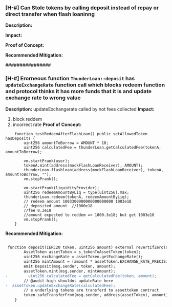 ### [H-#] Can Stole tokens by calling deposit instead of repay or direct transfer when flash loaninng

**Description:**

**Impact:**

**Proof of Concept:**

**Recommended Mitigation:**

################

### [H-#] Erorneous function `ThunderLoan::deposit` has `updateExchangeRate` function call which blocks redeem function and protocol thinks it has more funds that it is and update exchange rate to wrong value

**Description:**
updateExchangerate called by not fees collected
**Impact:**

1. block reddem
2. incorrect rate
   **Proof of Concept:**

```solidity
    function testRedeemAfterFlashLoan() public setAllowedToken hasDeposits {
        uint256 amountToBorrow = AMOUNT * 10;
        uint256 calculatedFee = thunderLoan.getCalculatedFee(tokenA, amountToBorrow);

        vm.startPrank(user);
        tokenA.mint(address(mockFlashLoanReceiver), AMOUNT);
        thunderLoan.flashloan(address(mockFlashLoanReceiver), tokenA, amountToBorrow, "");
        vm.stopPrank();

        vm.startPrank(liquidityProvider);
        uint256 redeemAmountByLiq = type(uint256).max;
        thunderLoan.redeem(tokenA, redeemAmountByLiq);
        // redeem amount 1003300900000000000000 1003e18
        // deposited amount  //1000e18
        //fee 0.3e18
        //amount expected to reddem => 1000.3e18; but get 1003e18
        vm.stopPrank();
    }
```

**Recommended Mitigation:**

```diff

 function deposit(IERC20 token, uint256 amount) external revertIfZero(amount) revertIfNotAllowedToken(token) {
        AssetToken assetToken = s_tokenToAssetToken[token];
        uint256 exchangeRate = assetToken.getExchangeRate();
        uint256 mintAmount = (amount * assetToken.EXCHANGE_RATE_PRECISION()) / exchangeRate;
        emit Deposit(msg.sender, token, amount);
        assetToken.mint(msg.sender, mintAmount);
-         uint256 calculatedFee = getCalculatedFee(token, amount);
        // @audit-high shouldnt updateRate here
-  assetToken.updateExchangeRate(calculatedFee);
        // e underlying tokens are transferd to assettoken contract
        token.safeTransferFrom(msg.sender, address(assetToken), amount);
    }
```
